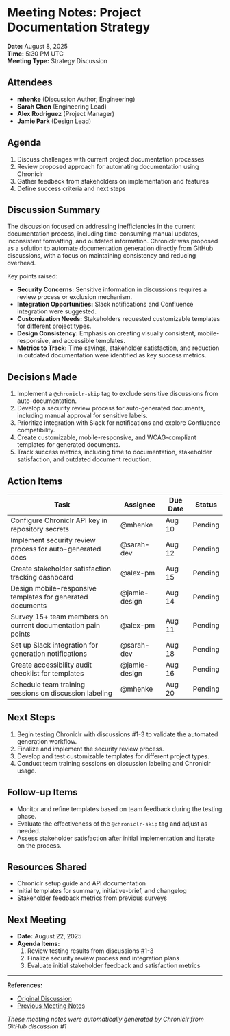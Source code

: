 # Meeting Notes: Project Documentation Strategy

**Date:** August 8, 2025  
**Time:** 5:30 PM UTC  
**Meeting Type:** Strategy Discussion

## Attendees

- **mhenke** (Discussion Author, Engineering)  
- **Sarah Chen** (Engineering Lead)  
- **Alex Rodriguez** (Project Manager)  
- **Jamie Park** (Design Lead)

## Agenda

1. Discuss challenges with current project documentation processes  
2. Review proposed approach for automating documentation using Chroniclr  
3. Gather feedback from stakeholders on implementation and features  
4. Define success criteria and next steps  

## Discussion Summary

The discussion focused on addressing inefficiencies in the current documentation process, including time-consuming manual updates, inconsistent formatting, and outdated information. Chroniclr was proposed as a solution to automate documentation generation directly from GitHub discussions, with a focus on maintaining consistency and reducing overhead.

Key points raised:  
- **Security Concerns:** Sensitive information in discussions requires a review process or exclusion mechanism.  
- **Integration Opportunities:** Slack notifications and Confluence integration were suggested.  
- **Customization Needs:** Stakeholders requested customizable templates for different project types.  
- **Design Consistency:** Emphasis on creating visually consistent, mobile-responsive, and accessible templates.  
- **Metrics to Track:** Time savings, stakeholder satisfaction, and reduction in outdated documentation were identified as key success metrics.

## Decisions Made

1. Implement a `@chroniclr-skip` tag to exclude sensitive discussions from auto-documentation.  
2. Develop a security review process for auto-generated documents, including manual approval for sensitive labels.  
3. Prioritize integration with Slack for notifications and explore Confluence compatibility.  
4. Create customizable, mobile-responsive, and WCAG-compliant templates for generated documents.  
5. Track success metrics, including time to documentation, stakeholder satisfaction, and outdated document reduction.

## Action Items

| Task | Assignee | Due Date | Status |
|------|----------|----------|--------|
| Configure Chroniclr API key in repository secrets | @mhenke | Aug 10 | Pending |
| Implement security review process for auto-generated docs | @sarah-dev | Aug 12 | Pending |
| Create stakeholder satisfaction tracking dashboard | @alex-pm | Aug 15 | Pending |
| Design mobile-responsive templates for generated documents | @jamie-design | Aug 14 | Pending |
| Survey 15+ team members on current documentation pain points | @alex-pm | Aug 11 | Pending |
| Set up Slack integration for generation notifications | @sarah-dev | Aug 18 | Pending |
| Create accessibility audit checklist for templates | @jamie-design | Aug 16 | Pending |
| Schedule team training sessions on discussion labeling | @mhenke | Aug 20 | Pending |

## Next Steps

1. Begin testing Chroniclr with discussions #1-3 to validate the automated generation workflow.  
2. Finalize and implement the security review process.  
3. Develop and test customizable templates for different project types.  
4. Conduct team training sessions on discussion labeling and Chroniclr usage.  

## Follow-up Items

- Monitor and refine templates based on team feedback during the testing phase.  
- Evaluate the effectiveness of the `@chroniclr-skip` tag and adjust as needed.  
- Assess stakeholder satisfaction after initial implementation and iterate on the process.  

## Resources Shared

- Chroniclr setup guide and API documentation  
- Initial templates for summary, initiative-brief, and changelog  
- Stakeholder feedback metrics from previous surveys  

## Next Meeting

- **Date:** August 22, 2025  
- **Agenda Items:**  
  1. Review testing results from discussions #1-3  
  2. Finalize security review process and integration plans  
  3. Evaluate initial stakeholder feedback and satisfaction metrics  

---
**References:**
- [Original Discussion](https://github.com/mhenke/chroniclr/discussions/1)
- [Previous Meeting Notes](#)

*These meeting notes were automatically generated by Chroniclr from GitHub discussion #1*